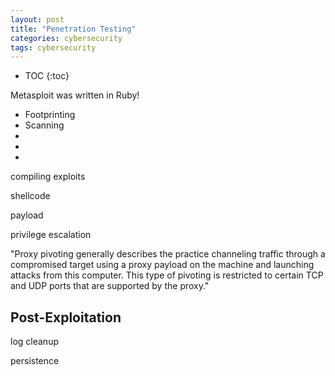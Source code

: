 ```yaml
---
layout: post
title: "Penetration Testing"
categories: cybersecurity
tags: cybersecurity
---
```


* TOC
{:toc}

Metasploit was written in Ruby!



- Footprinting
- Scanning
- 
- 
- 



compiling exploits



shellcode



payload

privilege escalation



"Proxy pivoting generally describes the practice channeling traffic through a compromised target using a proxy payload on the machine and launching attacks from this computer. This type of pivoting is restricted to certain TCP and UDP ports that are supported by the proxy."



## Post-Exploitation



log cleanup



persistence


